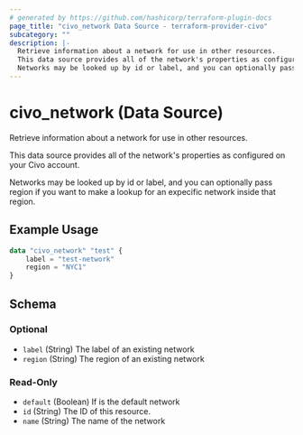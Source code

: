 ```yaml
---
# generated by https://github.com/hashicorp/terraform-plugin-docs
page_title: "civo_network Data Source - terraform-provider-civo"
subcategory: ""
description: |-
  Retrieve information about a network for use in other resources.
  This data source provides all of the network's properties as configured on your Civo account.
  Networks may be looked up by id or label, and you can optionally pass region if you want to make a lookup for an expecific network inside that region.
---
```


# civo_network (Data Source)

Retrieve information about a network for use in other resources.

This data source provides all of the network's properties as configured on your Civo account.

Networks may be looked up by id or label, and you can optionally pass region if you want to make a lookup for an expecific network inside that region.

## Example Usage

```terraform
data "civo_network" "test" {
    label = "test-network"
    region = "NYC1"
}
```

<!-- schema generated by tfplugindocs -->
## Schema

### Optional

- `label` (String) The label of an existing network
- `region` (String) The region of an existing network

### Read-Only

- `default` (Boolean) If is the default network
- `id` (String) The ID of this resource.
- `name` (String) The name of the network


